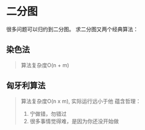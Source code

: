 # 二分图
很多问题可以归约到二分图。
求二分图又两个经典算法：

## 染色法
> 算法复杂度O(n + m)

## 匈牙利算法
> 算法复杂度O(n x m), 实际运行远小于他
> 蕴含哲理：
> 1. 宁做错，勿错过
> 2. 很多事情觉得难，是因为你还没开始做
